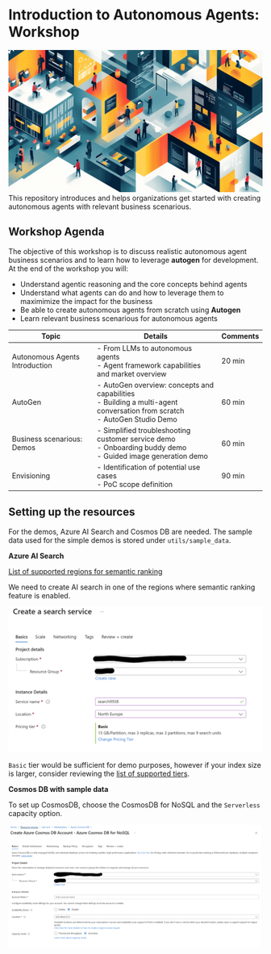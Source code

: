 # Introduction to Autonomous Agents: Workshop
<img src="agents/media/agent_picture.png" alt="Image description" width="700">
This repository introduces and helps organizations get started with creating autonomous agents with relevant business scenarious.

## Workshop Agenda
The objective of this workshop is to discuss realistic autonomous agent business scenarios and to learn how to leverage **autogen** for development. At the end of the workshop you will:

- Understand agentic reasoning and the core concepts behind agents
- Understand what agents can do and how to leverage them to maximimize the impact for the business
- Be able to create autonomous agents from scratch using **Autogen**
- Learn relevant business scenarious for autonomous agents

| Topic                          | Details                                                                                                                          | Comments |
| ------------------------------ | -------------------------------------------------------------------------------------------------------------------------------- | -------- |
| Autonomous Agents Introduction | - From LLMs to autonomous agents <br> - Agent framework capabilities and market overview                                         | 20 min   |
| AutoGen                        | - AutoGen overview: concepts and capabilities <br> - Building a multi-agent conversation from scratch <br> - AutoGen Studio Demo | 60 min   |
| Business scenarious: Demos     | - Simplified troubleshooting customer service demo <br> - Onboarding buddy demo <br> - Guided image generation demo              | 60 min   |
| Envisioning                    | - Identification of potential use cases <br> - PoC scope definition                                                              | 90 min   |

## Setting up the resources

For the demos, Azure AI Search and Cosmos DB are needed. The sample data used for the simple demos is stored under `utils/sample_data`.

**Azure AI Search**


[List of supported regions for semantic ranking](https://learn.microsoft.com/en-us/azure/search/search-region-support)

We need to create AI search in one of the regions where semantic ranking feature is enabled.

![Creating AI search](agents/media/search-service.png)

`Basic` tier would be sufficient for demo purposes, however if your index size is larger, consider reviewing the [list of supported tiers](https://learn.microsoft.com/en-us/azure/search/search-sku-tier).


**Cosmos DB with sample data**

To set up CosmosDB, choose the CosmosDB for NoSQL and the `Serverless` capacity option.

![Creating CosmosDB](agents/media/cosmosdb.png)
